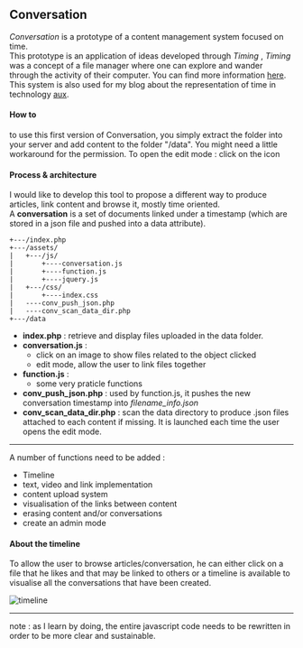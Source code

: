 ## Conversation

_Conversation_ is a prototype of a content management system focused on time.  
This prototype is an application of ideas developed through  _Timing_ , _Timing_ was a concept of a file manager where one can explore and wander through the activity of their computer. You can find more information [here](http://armansansd.net/?title=20150713-timing).
This system is also used for my blog about the representation of time in technology [aux](http://aux.armansansd.net).

#### How to

to use this first version of Conversation, you simply extract the folder into your server and add content to the folder "/data". You might need a little workaround for the permission.
To open the edit mode : click on the icon

#### Process & architecture

I would like to develop this tool to propose a different way to produce articles, link content and browse it, mostly time oriented.  
A **conversation** is a set of documents linked under a timestamp (which are stored in a json file and pushed into a data attribute).


```
+---/index.php
+---/assets/
|   +---/js/	
|		+----conversation.js
|		+----function.js
|		+----jquery.js
|   +---/css/
|		+----index.css
|   ----conv_push_json.php   
|   ----conv_scan_data_dir.php
+---/data
```

* **index.php** : retrieve and display files uploaded in the data folder.
* **conversation.js** :
  * click on an image to show files related to the object clicked
  * edit mode, allow the user to link files together
* **function.js** :  
  * some very praticle functions
* **conv_push_json.php** : used by function.js, it pushes the new conversation timestamp into *filename_info.json*
* **conv_scan_data_dir.php** : scan the data directory to produce .json files attached to each content if missing. It is launched each time the user opens the edit mode.

---

A number of functions need to be added :

* Timeline
* text, video and link implementation
* content upload system
* visualisation of the links between content
* erasing content and/or conversations
* create an admin mode

#### About the timeline

To allow the user to browse articles/conversation, he can either click on a file that he likes and that may be linked to others or a timeline is available to visualise all the conversations that have been created.

![timeline](http://armansansd.net/image_stock/conv_timeline.png)

---
note : as I learn by doing, the entire javascript code needs to be rewritten in order to be more clear and sustainable.
